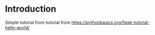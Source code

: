 # Introduction

Simple tutorial from tutorial from https://pythonbasics.org/flask-tutorial-hello-world/